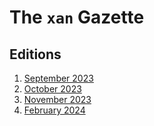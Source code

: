 # The `xan` Gazette

## Editions

1. [September 2023](./gazettes/1_2023_sep.md)
2. [October 2023](./gazettes/2_2023_oct.md)
3. [November 2023](./gazettes/3_2023_nov.md)
4. [February 2024](./gazettes/4_2024_feb.md)
